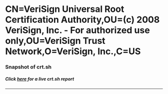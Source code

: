 # CN=VeriSign Universal Root Certification Authority,OU=(c) 2008 VeriSign\, Inc. - For authorized use only,OU=VeriSign Trust Network,O=VeriSign\, Inc.,C=US
### Snapshot of crt.sh
##### Click [here](https://crt.sh/?serial=1933CE1133857F9988B1BBB3AE88C67F) for a live crt.sh report

---
